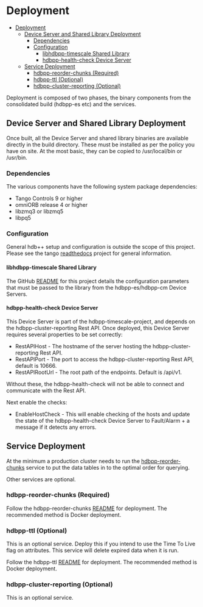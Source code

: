 # Deployment

- [Deployment](#Deployment)
  - [Device Server and Shared Library Deployment](#Device-Server-and-Shared-Library-Deployment)
    - [Dependencies](#Dependencies)
    - [Configuration](#Configuration)
      - [libhdbpp-timescale Shared Library](#libhdbpp-timescale-Shared-Library)
      - [hdbpp-health-check Device Server](#hdbpp-health-check-Device-Server)
  - [Service Deployment](#Service-Deployment)
    - [hdbpp-reorder-chunks (Required)](#hdbpp-reorder-chunks-Required)
    - [hdbpp-ttl (Optional)](#hdbpp-ttl-Optional)
    - [hdbpp-cluster-reporting (Optional)](#hdbpp-cluster-reporting-Optional)

Deployment is composed of two phases, the binary components from the consolidated build (hdbpp-es etc) and the services.

## Device Server and Shared Library Deployment

Once built, all the Device Server and shared library binaries are available directly in the build directory. These must be installed as per the policy you have on site. At the most basic, they can be copied to /usr/local/bin or /usr/bin.

### Dependencies

The various components have the following system package dependencies:

- Tango Controls 9 or higher
- omniORB release 4 or higher
- libzmq3 or libzmq5
- libpq5

### Configuration

General hdb++ setup and configuration is outside the scope of this project. Please see the tango [readthedocs](https://tango-controls.readthedocs.io/en/latest/) project for general information.

#### libhdbpp-timescale Shared Library

The GitHub [README](https://github.com/tango-controls-hdbpp/libhdbpp-timescale) for this project details the configuration parameters that must be passed to the library from the hdbpp-es/hdbpp-cm Device Servers.

#### hdbpp-health-check Device Server

This Device Server is part of the hdbpp-timescale-project, and depends on the hdbpp-cluster-reporting Rest API. Once deployed, this Device Server requires several properties to be set correctly:

- RestAPIHost - The hostname of the server hosting the hdbpp-cluster-reporting Rest API.
- RestAPIPort - The port to access the hdbpp-cluster-reporting Rest API, default is 10666.
- RestAPIRootUrl - The root path of the endpoints. Default is /api/v1.

Without these, the hdbpp-health-check will not be able to connect and communicate with the Rest API.

Next enable the checks:

- EnableHostCheck - This will enable checking of the hosts and update the state of the hdbpp-health-check Device Server to Fault/Alarm + a message if it detects any errors. 

## Service Deployment

At the minimum a production cluster needs to run the [hdbpp-reorder-chunks](../service/hdbpp-reorder-chunks/README.md) service to put the data tables in to the optimal order for querying.

Other services are optional.

### hdbpp-reorder-chunks (Required)

Follow the hdbpp-reorder-chunks [README](../service/hdbpp-reorder-chunks/README.md) for deployment. The recommended method is Docker deployment.

### hdbpp-ttl (Optional)

This is an optional service. Deploy this if you intend to use the Time To Live flag on attributes. This service will delete expired data when it is run.

Follow the hdbpp-ttl [README](../service/hdbpp-ttl/README.md) for deployment. The recommended method is Docker deployment.

### hdbpp-cluster-reporting (Optional)

This is an optional service. 